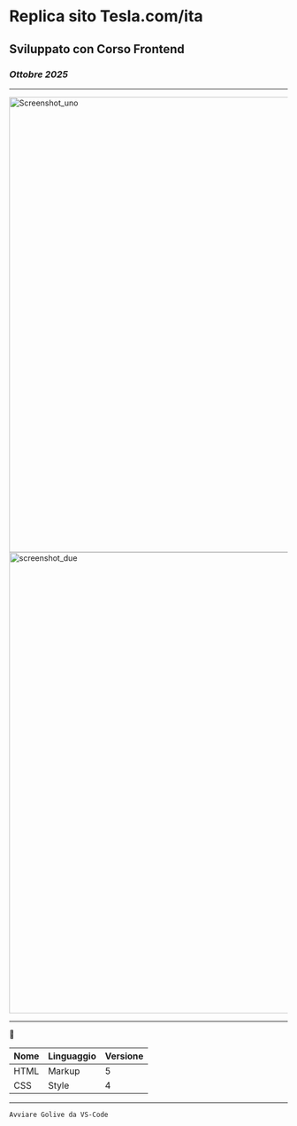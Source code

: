 # Replica sito Tesla.com/ita
## Sviluppato con Corso Frontend
### *Ottobre 2025*

---
<img width="1896" height="822" alt="Screenshot_uno" src="https://github.com/user-attachments/assets/d88ff7e8-fdb6-486a-b30c-de5b4abd139c" />
<img width="1891" height="833" alt="screenshot_due" src="https://github.com/user-attachments/assets/6092903a-0fae-4893-91e4-aa0897729c11" />



---

🏢 

| Nome | Linguaggio | Versione |
|------|------------|------|      
| HTML |Markup      | 5    |
| CSS  |Style       | 4    |  

---
       
```bash
Avviare Golive da VS-Code
